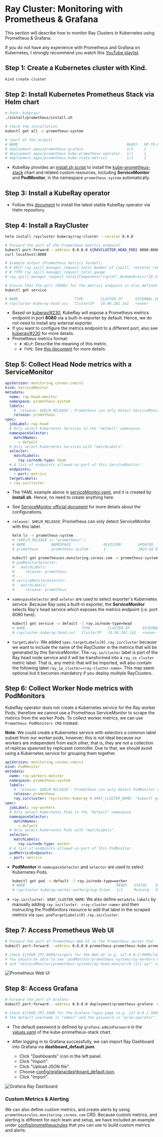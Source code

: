 # Ray Cluster: Monitoring with Prometheus & Grafana

This section will describe how to monitor Ray Clusters in Kubernetes using Prometheus & Grafana.

If you do not have any experience with Prometheus and Grafana on Kubernetes, I strongly recommend you watch this [YouTube playlist](https://youtube.com/playlist?list=PLy7NrYWoggjxCF3av5JKwyG7FFF9eLeL4).

## Step 1: Create a Kubernetes cluster with Kind.

```sh
kind create cluster
```

## Step 2: Install Kubernetes Prometheus Stack via Helm chart

```sh
# Path: kuberay/
./install/prometheus/install.sh

# Check the installation
kubectl get all -n prometheus-system

# (part of the output)
# NAME                                                  READY   UP-TO-DATE   AVAILABLE   AGE
# deployment.apps/prometheus-grafana                    1/1     1            1           46s
# deployment.apps/prometheus-kube-prometheus-operator   1/1     1            1           46s
# deployment.apps/prometheus-kube-state-metrics         1/1     1            1           46s
```
* KubeRay provides an [install.sh script](../../install/prometheus/install.sh) to install the [kube-prometheus-stack](https://github.com/prometheus-community/helm-charts/tree/main/charts/kube-prometheus-stack) chart and related custom resources, including **ServiceMonitor** and **PodMonitor**, in the namespace `prometheus-system` automatically.

## Step 3: Install a KubeRay operator

* Follow this [document](../../helm-chart/kuberay-operator/README.md) to install the latest stable KubeRay operator via Helm repository.

## Step 4: Install a RayCluster

```sh
helm install raycluster kuberay/ray-cluster --version 0.4.0

# Forward the port of the Prometheus metrics endpoint.
kubectl port-forward --address 0.0.0.0 ${RAYCLUSTER_HEAD_POD} 8080:8080
curl localhost:8080

# Example output (Prometheus metrics format):
# # HELP ray_spill_manager_request_total Number of {spill, restore} requests.
# # TYPE ray_spill_manager_request_total gauge
# ray_spill_manager_request_total{Component="raylet",NodeAddress="10.244.0.13",Type="Restored",Version="2.0.0"} 0.0

# Ensure that the port (8080) for the metrics endpoint is also defined in the head's Kubernetes service.
kubectl get service

# NAME                          TYPE        CLUSTER-IP      EXTERNAL-IP   PORT(S)                                         AGE
# raycluster-kuberay-head-svc   ClusterIP   10.96.201.142   <none>        6379/TCP,8265/TCP,8080/TCP,8000/TCP,10001/TCP   106m
```

* Based on [kuberay/#230](https://github.com/ray-project/kuberay/pull/230), KubeRay will expose a Prometheus metrics endpoint in port **8080** via a built-in exporter by default. Hence, we do not need to install any external exporter.
* If you want to configure the metrics endpoint to a different port, also see [kuberay/#230](https://github.com/ray-project/kuberay/pull/230) for more details.
* Prometheus metrics format:
  * `# HELP`: Describe the meaning of this metric.
  * `# TYPE`: See [this document](https://prometheus.io/docs/concepts/metric_types/) for more details.

## Step 5: Collect Head Node metrics with a ServiceMonitor

```yaml
apiVersion: monitoring.coreos.com/v1
kind: ServiceMonitor
metadata:
  name: ray-head-monitor
  namespace: prometheus-system
  labels:
    # `release: $HELM_RELEASE`: Prometheus can only detect ServiceMonitor with this label.
    release: prometheus
spec:
  jobLabel: ray-head
  # Only select Kubernetes Services in the "default" namespace.
  namespaceSelector:
    matchNames:
      - default
  # Only select Kubernetes Services with "matchLabels".
  selector:
    matchLabels:
      ray.io/node-type: head
  # A list of endpoints allowed as part of this ServiceMonitor.
  endpoints:
    - port: metrics
  targetLabels:
  - ray.io/cluster
```
* The YAML example above is [serviceMonitor.yaml](../../config/prometheus/serviceMonitor.yaml), and it is created by **install.sh**. Hence, no need to create anything here.
* See [ServiceMonitor official document](https://github.com/prometheus-operator/prometheus-operator/blob/main/Documentation/api.md#servicemonitor) for more details about the configurations.

* `release: $HELM_RELEASE`: Prometheus can only detect ServiceMonitor with this label.
  ```sh
  helm ls -n prometheus-system
  # ($HELM_RELEASE is "prometheus".)
  # NAME            NAMESPACE               REVISION        UPDATED                                 STATUS          CHART                           APP VERSION
  # prometheus      prometheus-system       1               2023-02-06 06:27:05.530950815 +0000 UTC deployed        kube-prometheus-stack-44.3.1    v0.62.0

  kubectl get prometheuses.monitoring.coreos.com -n prometheus-system -oyaml
  # podMonitorSelector:
  #   matchLabels:
  #     release: prometheus
  # ...
  # serviceMonitorSelector:
  #   matchLabels:
  #     release: prometheus
  ```

* `namespaceSelector` and `seletor` are used to select exporter's Kubernetes service. Because Ray uses a built-in exporter, the **ServiceMonitor** selects Ray's head service which exposes the metrics endpoint (i.e. port 8080 here).
  ```sh
  kubectl get service -n default -l ray.io/node-type=head
  # NAME                          TYPE        CLUSTER-IP      EXTERNAL-IP   PORT(S)                                         AGE
  # raycluster-kuberay-head-svc   ClusterIP   10.96.201.142   <none>        6379/TCP,8265/TCP,8080/TCP,8000/TCP,10001/TCP   153m
  ```

* `targetLabels`: We added `spec.targetLabels[0].ray.io/cluster` because we want to include the name of the RayCluster in the metrics that will be generated by this ServiceMonitor. The `ray.io/cluster` label is part of the Ray head node service and it will be transformed into a `ray_io_cluster` metric label. That is, any metric that will be imported, will also contain the following label `ray_io_cluster=<ray-cluster-name>`. This may seem optional but it becomes mandatory if you deploy multiple RayClusters.

## Step 6: Collect Worker Node metrics with PodMonitors

KubeRay operator does not create a Kubernetes service for the Ray worker Pods, therefore we cannot use a Prometheus ServiceMonitor to scrape the metrics from the worker Pods. To collect worker metrics, we can use `Prometheus PodMonitors CRD` instead.

**Note**: We could create a Kubernetes service with selectors a common label subset from our worker pods, however, this is not ideal because our workers are independent from each other, that is, they are not a collection of replicas spawned by replicaset controller. Due to that, we should avoid using a Kubernetes service for grouping them together.

```yaml
apiVersion: monitoring.coreos.com/v1
kind: PodMonitor
metadata:
  name: ray-workers-monitor
  namespace: prometheus-system
  labels:
    # `release: $HELM_RELEASE`: Prometheus can only detect PodMonitor with this label.
    release: prometheus
    ray.io/cluster: raycluster-kuberay # $RAY_CLUSTER_NAME: "kubectl get rayclusters.ray.io"
spec:
  jobLabel: ray-workers
  # Only select Kubernetes Pods in the "default" namespace.
  namespaceSelector:
    matchNames:
      - default
  # Only select Kubernetes Pods with "matchLabels".
  selector:
    matchLabels:
      ray.io/node-type: worker
  # A list of endpoints allowed as part of this PodMonitor.
  podMetricsEndpoints:
  - port: metrics
```
* **PodMonitor** in `namespaceSelector` and `selector` are used to select Kubernetes Pods.
  ```sh
  kubectl get pod -n default -l ray.io/node-type=worker
  # NAME                                          READY   STATUS    RESTARTS   AGE
  # raycluster-kuberay-worker-workergroup-5stpm   1/1     Running   0          3h16m
  ```

* `ray.io/cluster: $RAY_CLUSTER_NAME`: We also define `metadata.labels` by manually adding `ray.io/cluster: <ray-cluster-name>` and then instructing the PodMonitors resource to add that label in the scraped metrics via `spec.podTargetLabels[0].ray.io/cluster`.

## Step 7: Access Prometheus Web UI
```sh
# Forward the port of Prometheus Web UI in the Prometheus server Pod.
kubectl port-forward --address 0.0.0.0 prometheus-prometheus-kube-prometheus-prometheus-0 9090:9090

# Check ${YOUR_IP}:9090/targets for the Web UI (e.g. 127.0.0.1:9090/targets)
# You should be able to see "podMonitor/prometheus-system/ray-workers-monitor/0 (1/1 up)"
# and "serviceMonitor/prometheus-system/ray-head-monitor/0 (1/1 up)" in the page.
```

![Prometheus Web UI](../images/prometheus_web_ui.png)

## Step 8: Access Grafana

```sh
# Forward the port of Grafana
kubectl port-forward --address 0.0.0.0 deployment/prometheus-grafana -n prometheus-system 3000:3000

# Check ${YOUR_IP}:3000 for the Grafana login page (e.g. 127.0.0.1:3000).
# The default username is "admin" and the password is "prom-operator".
```

* The default password is defined by `grafana.adminPassword` in the [values.yaml](https://github.com/prometheus-community/helm-charts/blob/main/charts/kube-prometheus-stack/values.yaml) of the kube-prometheus-stack chart.

* After logging in to Grafana successfully, we can import Ray Dashboard into Grafana via **dashboard_default.json**.
  * Click "Dashboards" icon in the left panel.
  * Click "Import".
  * Click "Upload JSON file".
  * Choose [config/grafana/dashboard_default.json](../../config/grafana/dashboard_default.json).
  * Click "Import".

![Grafana Ray Dashboard](../images/grafana_ray_dashboard.png)

### Custom Metrics & Alerting 

We can also define custom metrics, and create alerts by using `prometheusrules.monitoring.coreos.com` CRD. Because custom metrics, and alerting is different for each team and setup, we have included an example under [config/prometheus/rules](../../config/prometheus/rules/) that you can use to build custom metrics and alerts.
